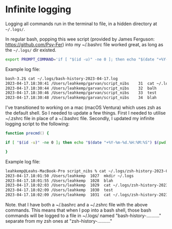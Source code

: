 # Infinite logging

Logging all commands run in the terminal to file, in  a hidden directory at `~/.logs/`.

In regular bash, popping this wee script (provided by James Ferguson: https://github.com/Psy-Fer) into my ~/.bashrc file worked great, as long as the `~/.logs/` dir existed.

```bash
export PROMPT_COMMAND='if [ "$(id -u)" -ne 0 ]; then echo "$(date "+%Y-%m-%d.%H:%M:%S") $(pwd) $(history 1)" >> ~/.logs/bash-history-$(date "+%Y-%m-%d").log; fi'
```

Example log file:

```bash
bash-3.2$ cat ~/.logs/bash-history-2023-04-17.log 
2023-04-17.18:30:41 /Users/leahkemp/garvan/script_nibs    31  cat ~/.logs/bash-history-2023-04-17.log 
2023-04-17.18:30:44 /Users/leahkemp/garvan/script_nibs    32  balh
2023-04-17.18:30:46 /Users/leahkemp/garvan/script_nibs    33  test
2023-04-17.18:30:48 /Users/leahkemp/garvan/script_nibs    34  blah
```

I've transitioned to working on a mac (macOS Ventura) which uses zsh as the default shell. So I needed to update a few things. First I needed to utilise ~/.zshrc file in place of a ~/.bashrc file. Secondly, I updated my infinite logging script to the following:

```zsh
function precmd() {

if [ "$(id -u)" -ne 0 ]; then echo "$(date "+%Y-%m-%d.%H:%M:%S") $(pwd) $(history -1)" >> ~/.logs/zsh-history-$(date "+%Y-%m-%d").log; fi

}
```

Example log file:

```zsh
leahkemp@Leahs-MacBook-Pro script_nibs % cat ~/.logs/zsh-history-2023-04-17.log 
2023-04-17.18:01:50 /Users/leahkemp  1027  mkdir ~/.logs
2023-04-17.18:01:55 /Users/leahkemp  1028  blah
2023-04-17.18:02:03 /Users/leahkemp  1029  cat ~/.logs/zsh-history-2023-04-17.log 
2023-04-17.18:02:09 /Users/leahkemp  1030  test
2023-04-17.18:02:09 /Users/leahkemp  1031  cat ~/.logs/zsh-history-2023-04-17.log 
```

Note. that I have both a ~/.bashrc and a ~/.zshrc file with the above commands. This means that when I pop into a bash shell, those bash commands will be logged to a file in ~/.logs/ named "bash-history-.........." separate from my zsh ones at "zsh-history-.........."
